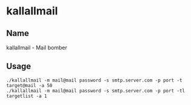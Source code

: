 kallallmail
=======

## Name
kallallmail - Mail bomber

## Usage
```
./kallallmail -m mail@mail password -s smtp.server.com -p port -t target@mail -a 50
./kallallmail -m mail@mail password -s smtp.server.com -p port -tl targetlist -a 1
```
